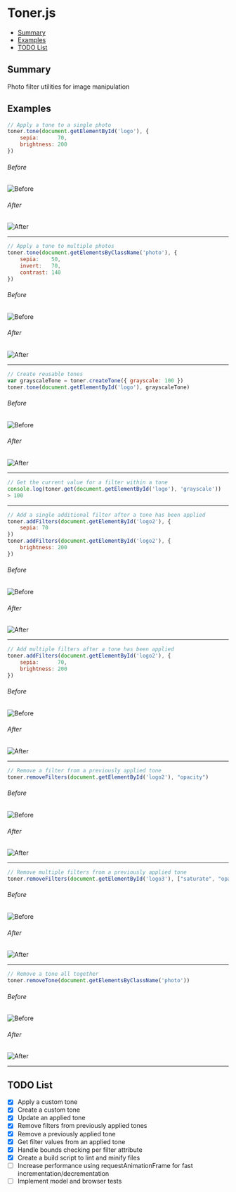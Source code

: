 # Toner.js

- [Summary](#summary)
- [Examples](#examples)
- [TODO List](#todo-list)


## Summary

Photo filter utilities for image manipulation


## Examples

```javascript  
// Apply a tone to a single photo
toner.tone(document.getElementById('logo'), {
    sepia:      70,
    brightness: 200
})
```  

###### Before
![Before](https://git.corp.adobe.com/XD/toner.js/blob/master/examples/images/before-tone.png)
###### After
![After](https://git.corp.adobe.com/XD/toner.js/blob/master/examples/images/after-tone.png)

---
```javascript
// Apply a tone to multiple photos
toner.tone(document.getElementsByClassName('photo'), {
    sepia:    50,
    invert:   70,
    contrast: 140
})
```

###### Before
![Before](https://git.corp.adobe.com/XD/toner.js/blob/master/examples/images/before-tone-multiple.png)
###### After
![After](https://git.corp.adobe.com/XD/toner.js/blob/master/examples/images/after-tone-multiple.png)

---
```javascript
// Create reusable tones
var grayscaleTone = toner.createTone({ grayscale: 100 })
toner.tone(document.getElementById('logo'), grayscaleTone)
```

###### Before
![Before](https://git.corp.adobe.com/XD/toner.js/blob/master/examples/images/before-create-tone.png)
###### After
![After](https://git.corp.adobe.com/XD/toner.js/blob/master/examples/images/after-create-tone.png)

---
```javascript
// Get the current value for a filter within a tone
console.log(toner.get(document.getElementById('logo'), 'grayscale'))
> 100
```

---
```javascript
// Add a single additional filter after a tone has been applied
toner.addFilters(document.getElementById('logo2'), {
    sepia: 70
})
toner.addFilters(document.getElementById('logo2'), {
    brightness: 200
})
```

###### Before
![Before](https://git.corp.adobe.com/XD/toner.js/blob/master/examples/images/before-filter-add.png)
###### After
![After](https://git.corp.adobe.com/XD/toner.js/blob/master/examples/images/after-filter-add.png)

---
```javascript
// Add multiple filters after a tone has been applied
toner.addFilters(document.getElementById('logo2'), {
    sepia:      70,
    brightness: 200
})
```

###### Before
![Before](https://git.corp.adobe.com/XD/toner.js/blob/master/examples/images/before-filter-add.png)
###### After
![After](https://git.corp.adobe.com/XD/toner.js/blob/master/examples/images/after-filter-add.png)

---
```javascript
// Remove a filter from a previously applied tone
toner.removeFilters(document.getElementById('logo2'), "opacity")
```

###### Before
![Before](https://git.corp.adobe.com/XD/toner.js/blob/master/examples/images/before-filter-remove.png)
###### After
![After](https://git.corp.adobe.com/XD/toner.js/blob/master/examples/images/after-filter-remove.png)

---
```javascript
// Remove multiple filters from a previously applied tone
toner.removeFilters(document.getElementById('logo3'), ["saturate", "opacity"])
```

###### Before
![Before](https://git.corp.adobe.com/XD/toner.js/blob/master/examples/images/before-filters-remove.png)
###### After
![After](https://git.corp.adobe.com/XD/toner.js/blob/master/examples/images/after-filters-remove.png)

---
```javascript
// Remove a tone all together
toner.removeTone(document.getElementsByClassName('photo'))  
```

###### Before
![Before](https://git.corp.adobe.com/XD/toner.js/blob/master/examples/images/before-filters-remove.png)
###### After
![After](https://git.corp.adobe.com/XD/toner.js/blob/master/examples/images/after-filters-remove.png)

---
## TODO List

- [x] Apply a custom tone
- [x] Create a custom tone
- [x] Update an applied tone
- [x] Remove filters from previously applied tones
- [x] Remove a previously applied tone
- [x] Get filter values from an applied tone
- [x] Handle bounds checking per filter attribute
- [x] Create a build script to lint and minify files
- [ ] Increase performance using requestAnimationFrame for fast incrementation/decrementation
- [ ] Implement model and browser tests
